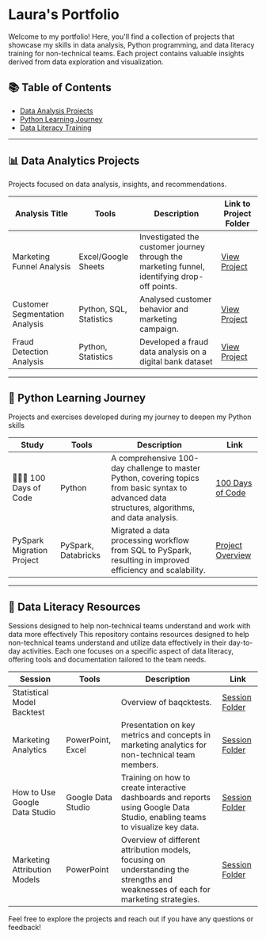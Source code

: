 # Laura's Portfolio

Welcome to my portfolio! Here, you'll find a collection of projects that showcase my skills in data analysis, Python programming, and data literacy training for non-technical teams.
Each project contains valuable insights derived from data exploration and visualization.
 

## 📚 Table of Contents
- [Data Analysis Projects](#data-analytics)
- [Python Learning Journey](#python)
- [Data Literacy Training](#data-literacy)

***

## 📊 Data Analytics Projects

Projects focused on data analysis, insights, and recommendations.

| **Analysis Title**                 | **Tools**          | **Description**                                                                                 | **Link to Project Folder**      |
|------------------------------------|------------------------|-------------------------------------------------------------------------------------------------|----------------------------------|
| Marketing Funnel Analysis          | Excel/Google Sheets      | Investigated the customer journey through the marketing funnel, identifying drop-off points.   | [View Project](https://github.com/vieiralaura/portfolio/tree/laura/Marketing%20Funnel%20Analysis) |
| Customer Segmentation Analysis     | Python, SQL, Statistics | Analysed customer behavior and marketing campaign.        | [View Project](https://github.com/vieiralaura/portfolio/tree/laura/Customer%20Segmentation%20Analysis) |
| Fraud Detection Analysis              | Python, Statistics   | Developed a fraud data analysis on a digital bank dataset              | [View Project](https://github.com/vieiralaura/portfolio/tree/laura/Fraud%20Detection%20Analysis)    |

***

## 🐍 Python Learning Journey
Projects and exercises developed during my journey to deepen my Python skills

| **Study**                            | **Tools**           | **Description**                                                                                                                                     | **Link**                                         |
|--------------------------------------|---------------------|-----------------------------------------------------------------------------------------------------------------------------------------------------|--------------------------------------------------|
| 👩🏻‍💻 100 Days of Code                     | Python              | A comprehensive 100-day challenge to master Python, covering topics from basic syntax to advanced data structures, algorithms, and data analysis.     | [100 Days of Code](https://github.com/vieiralaura/portfolio/tree/laura/100%20days%20of%20code)                 |
| PySpark Migration Project            | PySpark, Databricks | Migrated a data processing workflow from SQL to PySpark, resulting in improved efficiency and scalability.                                           | [Project Overview](#)                            |

***

## 🧠 Data Literacy Resources
Sessions designed to help non-technical teams understand and work with data more effectively
This repository contains resources designed to help non-technical teams understand and utilize data effectively in their day-to-day activities. Each one focuses on a specific aspect of data literacy, offering tools and documentation tailored to the team needs.


| **Session**                          | **Tools**           | **Description**                                                                                                                                     | **Link**                                         |
|--------------------------------------|---------------------|-----------------------------------------------------------------------------------------------------------------------------------------------------|--------------------------------------------------|
| Statistical Model Backtest       |           | Overview of baqcktests.                    | [Session Folder](https://github.com/vieiralaura/portfolio/tree/laura/Data%20Literacy/)                              |
| Marketing Analytics                  | PowerPoint, Excel   | Presentation on key metrics and concepts in marketing analytics for non-technical team members.                                                      | [Session Folder](https://github.com/vieiralaura/portfolio/tree/laura/Data%20Literacy/Marketing%20Analytics)                              |
| How to Use Google Data Studio        | Google Data Studio  | Training on how to create interactive dashboards and reports using Google Data Studio, enabling teams to visualize key data.                         | [Session Folder](https://github.com/vieiralaura/portfolio/tree/laura/Data%20Literacy/Google%20Data%20Studio)                              |
| Marketing Attribution Models         | PowerPoint          | Overview of different attribution models, focusing on understanding the strengths and weaknesses of each for marketing strategies.                    | [Session Folder](https://github.com/vieiralaura/portfolio/tree/laura/Data%20Literacy/Marketing%20Attribution%20Models)                              |



Feel free to explore the projects and reach out if you have any questions or feedback!


